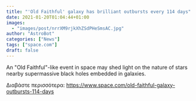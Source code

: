 ```yaml
---
title: "'Old Faithful' galaxy has brilliant outbursts every 114 days"
date: 2021-01-20T01:04:44+01:00
images:
  - "images/post/nrrXM9rjkXhZSdPHeSmsAC.jpg"
author: "AstroBot"
categories: ["News"]
tags: ["space.com"]
draft: false
---
```


An "Old Faithful"-like event in space may shed light on the nature of stars nearby supermassive black holes embedded in galaxies. 

Διαβάστε περισσότερα: https://www.space.com/old-faithful-galaxy-outbursts-114-days
